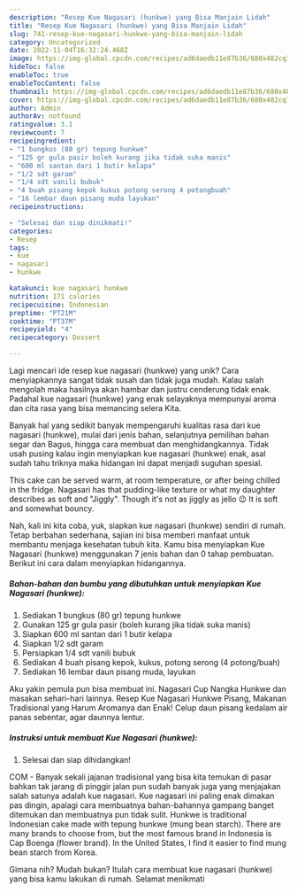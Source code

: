```yaml
---
description: "Resep Kue Nagasari (hunkwe) yang Bisa Manjain Lidah"
title: "Resep Kue Nagasari (hunkwe) yang Bisa Manjain Lidah"
slug: 741-resep-kue-nagasari-hunkwe-yang-bisa-manjain-lidah
category: Uncategorized
date: 2022-11-04T16:32:24.468Z
image: https://img-global.cpcdn.com/recipes/ad6daedb11e87b36/680x482cq70/kue-nagasari-hunkwe-foto-resep-utama.jpg
hideToc: false
enableToc: true
enableTocContent: false
thumbnail: https://img-global.cpcdn.com/recipes/ad6daedb11e87b36/680x482cq70/kue-nagasari-hunkwe-foto-resep-utama.jpg
cover: https://img-global.cpcdn.com/recipes/ad6daedb11e87b36/680x482cq70/kue-nagasari-hunkwe-foto-resep-utama.jpg
author: Admin
authorAv: notfound
ratingvalue: 3.1
reviewcount: 7
recipeingredient:
- "1 bungkus (80 gr) tepung hunkwe"
- "125 gr gula pasir boleh kurang jika tidak suka manis"
- "600 ml santan dari 1 butir kelapa"
- "1/2 sdt garam"
- "1/4 sdt vanili bubuk"
- "4 buah pisang kepok kukus potong serong 4 potongbuah"
- "16 lembar daun pisang muda layukan"
recipeinstructions:

- "Selesai dan siap dinikmati!"
categories:
- Resep
tags:
- kue
- nagasari
- hunkwe

katakunci: kue nagasari hunkwe 
nutrition: 171 calories
recipecuisine: Indonesian
preptime: "PT21M"
cooktime: "PT37M"
recipeyield: "4"
recipecategory: Dessert

---
```





Lagi mencari ide resep kue nagasari (hunkwe) yang unik? Cara menyiapkannya sangat tidak susah dan tidak juga mudah. Kalau salah mengolah maka hasilnya akan hambar dan justru cenderung tidak enak. Padahal kue nagasari (hunkwe) yang enak selayaknya mempunyai aroma dan cita rasa yang bisa memancing selera Kita.





Banyak hal yang sedikit banyak mempengaruhi kualitas rasa dari kue nagasari (hunkwe), mulai dari jenis bahan, selanjutnya pemilihan bahan segar dan Bagus, hingga cara membuat dan menghidangkannya. Tidak usah pusing kalau ingin menyiapkan kue nagasari (hunkwe) enak,      asal sudah tahu triknya maka hidangan ini dapat menjadi suguhan spesial.














This cake can be served warm, at room temperature, or after being chilled in the fridge. Nagasari has that pudding-like texture or what my daughter describes as soft and &#34;Jiggly&#34;. Though it&#39;s not as jiggly as jello 😉 It is soft and somewhat bouncy.






Nah, kali ini kita coba, yuk, siapkan kue nagasari (hunkwe) sendiri di rumah. Tetap berbahan sederhana, sajian ini bisa memberi manfaat untuk membantu menjaga kesehatan tubuh kita. Kamu bisa menyiapkan Kue Nagasari (hunkwe) menggunakan 7 jenis bahan dan 0 tahap pembuatan. Berikut ini cara dalam menyiapkan hidangannya.

<!--inarticleads1-->

##### Bahan-bahan dan bumbu yang dibutuhkan untuk menyiapkan Kue Nagasari (hunkwe):

1. Sediakan 1 bungkus (80 gr) tepung hunkwe
1. Gunakan 125 gr gula pasir (boleh kurang jika tidak suka manis)
1. Siapkan 600 ml santan dari 1 butir kelapa
1. Siapkan 1/2 sdt garam
1. Persiapkan 1/4 sdt vanili bubuk
1. Sediakan 4 buah pisang kepok, kukus, potong serong (4 potong/buah)
1. Sediakan 16 lembar daun pisang muda, layukan


Aku yakin pemula pun bisa membuat ini. Nagasari Cup Nangka Hunkwe dan masakan sehari-hari lainnya. Resep Kue Nagasari Hunkwe Pisang, Makanan Tradisional yang Harum Aromanya dan Enak! Celup daun pisang kedalam air panas sebentar, agar daunnya lentur. 

<!--inarticleads2-->

##### Instruksi untuk membuat Kue Nagasari (hunkwe):


1. Selesai dan siap dihidangkan!

COM - Banyak sekali jajanan tradisional yang bisa kita temukan di pasar bahkan tak jarang di pinggir jalan pun sudah banyak juga yang menjajakan salah satunya adalah kue nagasari. Kue nagasari ini paling enak dimakan pas dingin, apalagi cara membuatnya bahan-bahannya gampang banget ditemukan dan membuatnya pun tidak sulit. Hunkwe is traditional Indonesian cake made with tepung hunkwe (mung bean starch). There are many brands to choose from, but the most famous brand in Indonesia is Cap Boenga (flower brand). In the United States, I find it easier to find mung bean starch from Korea. 

Gimana nih? Mudah bukan? Itulah cara membuat kue nagasari (hunkwe) yang bisa kamu lakukan di rumah. Selamat menikmati
